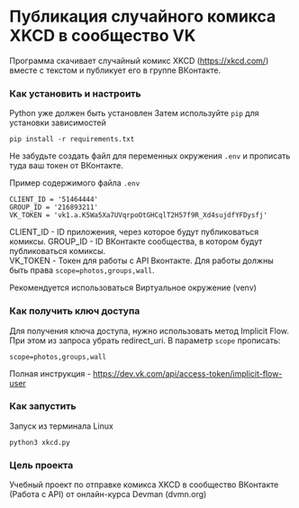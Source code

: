 # Публикация случайного комикса XKCD в сообщество VK
Программа скачивает случайный комикс XKCD (https://xkcd.com/) вместе с текстом и публикует его в группе ВКонтакте.

### Как установить и настроить

Python уже должен быть установлен
Затем используйте `pip` для установки зависимостей

```
pip install -r requirements.txt
```  

Не забудьте создать файл для переменных окружения `.env` и прописать туда ваш токен от ВКонтакте.

Пример содержимого файла `.env`

```
CLIENT_ID = '51464444'
GROUP_ID = '216893211'
VK_TOKEN = 'vk1.a.K5Wa5Xa7UVqrpoOtGHCqlT2H57f9R_Xd4sujdfYFDysfj'
```

CLIENT_ID - ID приложения, через которое будут публиковаться комиксы.
GROUP_ID - ID ВКонтакте сообщества, в котором будут публиковаться комиксы.  
VK_TOKEN - Токен для работы с API Вконтакте. Для работы должны быть права `scope=photos,groups,wall`.


Рекомендуется использоваться Виртуальное окружение (venv)

### Как получить ключ доступа

Для получения ключа доступа, нужно использовать метод Implicit Flow. При этом из запроса убрать redirect_uri. В параметр `scope` прописать:
```
scope=photos,groups,wall
```
Полная инструкция  - https://dev.vk.com/api/access-token/implicit-flow-user

### Как запустить

Запуск из терминала Linux

```
python3 xkcd.py
```  

### Цель проекта

Учебный проект по отправке комикса XKCD в сообщество ВКонтакте (Работа с API) от онлайн-курса Devman (dvmn.org)